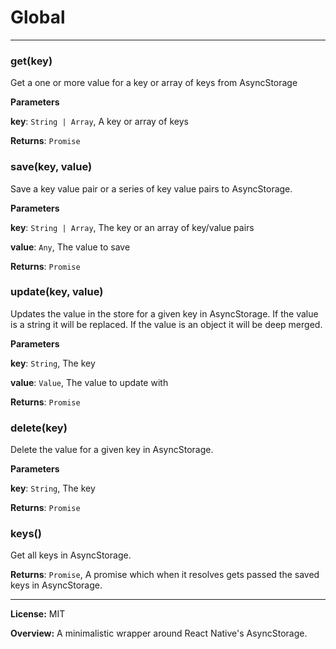 # Global





* * *

### get(key) 

Get a one or more value for a key or array of keys from AsyncStorage

**Parameters**

**key**: `String | Array`, A key or array of keys

**Returns**: `Promise`


### save(key, value) 

Save a key value pair or a series of key value pairs to AsyncStorage.

**Parameters**

**key**: `String | Array`, The key or an array of key/value pairs

**value**: `Any`, The value to save

**Returns**: `Promise`


### update(key, value) 

Updates the value in the store for a given key in AsyncStorage. If the value is a string it will be replaced. If the value is an object it will be deep merged.

**Parameters**

**key**: `String`, The key

**value**: `Value`, The value to update with

**Returns**: `Promise`


### delete(key) 

Delete the value for a given key in AsyncStorage.

**Parameters**

**key**: `String`, The key

**Returns**: `Promise`


### keys() 

Get all keys in AsyncStorage.

**Returns**: `Promise`, A promise which when it resolves gets passed the saved keys in AsyncStorage.



* * *





**License:** MIT 

**Overview:** A minimalistic wrapper around React Native's AsyncStorage.


